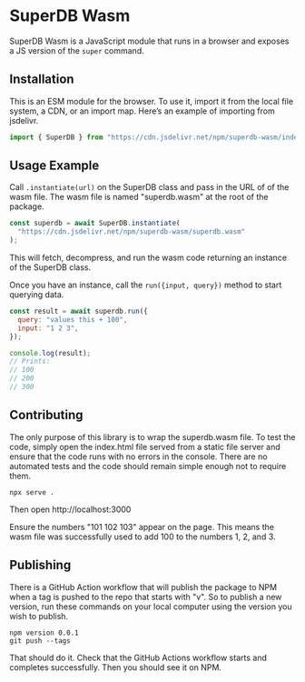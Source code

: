 # SuperDB Wasm

SuperDB Wasm is a JavaScript module that runs in a browser and exposes a JS version of the `super` command.

## Installation

This is an ESM module for the browser. To use it, import it from the local file system, a CDN, or an import map. Here’s an example of importing from jsdelivr.

```js
import { SuperDB } from "https://cdn.jsdelivr.net/npm/superdb-wasm/index.js";
```

## Usage Example

Call `.instantiate(url)` on the SuperDB class and pass in the URL of of the wasm file. The wasm file is named "superdb.wasm" at the root of the package.

```js
const superdb = await SuperDB.instantiate(
  "https://cdn.jsdelivr.net/npm/superdb-wasm/superdb.wasm"
);
```

This will fetch, decompress, and run the wasm code returning an instance of the SuperDB class.

Once you have an instance, call the `run({input, query})` method to start querying data.

```js
const result = await superdb.run({
  query: "values this + 100",
  input: "1 2 3",
});

console.log(result);
// Prints:
// 100
// 200
// 300
```

## Contributing

The only purpose of this library is to wrap the superdb.wasm file. To test the code, simply open the index.html file served from a static file server and ensure that the code runs with no errors in the console. There are no automated tests and the code should remain simple enough not to require them.

```
npx serve .
```

Then open http://localhost:3000

Ensure the numbers "101 102 103" appear on the page. This means the wasm file was successfully used to add 100 to the numbers 1, 2, and 3.

## Publishing

There is a GitHub Action workflow that will publish the package to NPM when a tag is pushed to the repo that starts with "v". So to publish a new version, run these commands on your local computer using the version you wish to publish.

```
npm version 0.0.1
git push --tags
```

That should do it. Check that the GitHub Actions workflow starts and completes successfully. Then you should see it on NPM.
